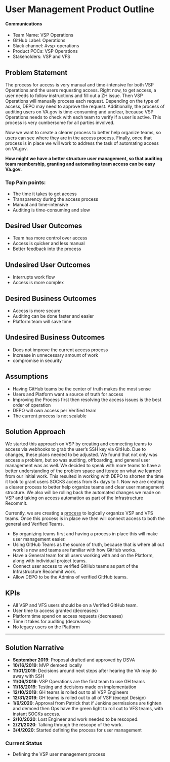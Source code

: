 # User Management Product Outline 


#### Communications
- Team Name: VSP Operations
- GitHub Label: Operations
- Slack channel: #vsp-operations
- Product POCs: VSP Operations
- Stakeholders: VSP and VFS


## Problem Statement 

The process for access is very manual and time-intensive for both VSP Operations and the users requesting access. Right now, to get access, a user needs to follow instructions and fill out a ZH issue. Then VSP Operations will manually process each request. Depending on the type of access, DEPO may need to approve the request. Additionally, the process of auditing users on VA.gov is time-consuming and unclear, because VSP Operations needs to check with each team to verify if a user is active. This process is very cumbersome for all parties involved.

Now we want to create a clearer process to better help organize teams, so users can see where they are in the access process. Finally, once that process is in place we will work to address the task of automating access on VA.gov.

**How might we have a better structure user management, so that auditing team membership, granting and automating team access  can be easy Va.gov.**

### Top Pain points:
- The time it takes to get access
- Transparency during the access process
- Manual and time-intensive
- Auditing is time-consuming and slow 

## Desired User Outcomes
- Team has more control over access
- Access is quicker and less manual  
- Better feedback into the process

## Undesired User Outcomes
- Interrupts work flow
- Access is more complex

## Desired Business Outcomes
- Access is more secure 
- Auditing can be done faster and easier
- Platform team will save time 

## Undesired Business Outcomes
- Does not improve the current access process
- Increase in unnecessary amount of work
- compromise in security 

## Assumptions
- Having GitHub teams be the center of truth makes the most sense
- Users and Platform want a source of truth for access
- Improving the Process first then resolving the access issues is the best order of operation
- DEPO will own access per Verified team 
- The current process is not scalable   

## Solution Approach
We started this approach on VSP by creating and connecting teams to access via webhooks to grab the user’s SSH key via GitHub. Due to changes, these plans needed to be adjusted. We found that not only was access a problem, but so was auditing, offboarding, and general user management was as well. We decided to speak with more teams to have a better understanding of the problem space and iterate on what we learned from our initial work. This resulted in working with DEPO to shorten the time it took to grant users SOCKS access from 8+ days to 1. Now we are creating a clearer process to better help organize teams and clear user management structure. We also will be rolling back the automated changes we made on VSP and taking on access automation as part of the Infrastructure Recommit. 

Currently, we are creating a [process](https://github.com/department-of-veterans-affairs/va.gov-team/blob/master/platform/engineering/vsp_user_managment_process.md) to logically organize VSP and VFS teams. Once  this process is in place we then will connect access to both the general and Verified Teams. 

* By organizing teams first and having a process in place this will make user management easier. 
* Using GitHub Teams as the source of truth, because that is where all out work is now and teams are familiar with how GitHub works.
* Have a General team for all users working with and on the Platform, along with individual project teams. 
* Connect user access to verified GitHub teams as part of the Infrastructure Recommit work.
* Allow DEPO to be the Admins of verified GitHub teams.

## KPIs
- All VSP and VFS users should be on a Verified GitHub team.
- User time to access granted (decreases)
- Platform time spend on access requests (decreases)
- Time it takes for auditing (decreases) 
- No legacy users on the Platform 

---

## Solution Narrative
* **September 2019**: Proposal drafted and approved by DSVA
* **10/16/2019**: MVP demoed locally
* **11/01/2019**: Decisions around next steps after hearing the VA may do away with SSH
* **11/06/2019**: VSP Operations are the first team to use GH teams
* **11/18/2019**: Testing and decisions made on implementation
* **12/10/2019**: GH teams is rolled out to all VSP Engineers
* **12/31/2019**: GH teams is rolled out to all of VSP (except Design)
* **1/6/2020**: Approval from Patrick that if Jenkins permissions are tighten and demoed then Ops have the green light to roll out to VFS teams, with instant SOCKs access.
* **2/10/2020**: Lost Engineer and work needed to be rescoped.
* **2/21/2020**: Talking through the rescope of the work. 
* **3/4/2020**: Started defining the process for user management  

### Current Status
* Defining the VSP user management process 

